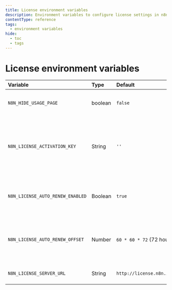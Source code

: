 ```yaml
---
title: License environment variables
description: Environment variables to configure license settings in n8n, including options to hide the usage page, manage license activation and auto-renewal settings, and specify the server URL for license retrieval.
contentType: reference
tags:
  - environment variables
hide:
  - toc
  - tags
---
```


# License environment variables

| Variable | Type  | Default  | Description |
| :------- | :---- | :------- | :---------- |
| `N8N_HIDE_USAGE_PAGE` | boolean | `false` | Hide the usage and plans page in the app. |
| `N8N_LICENSE_ACTIVATION_KEY` | String | `''` | Activation key to initialize license. Not applicable if the n8n instance was already activated. |
| `N8N_LICENSE_AUTO_RENEW_ENABLED` | Boolean | `true` | Enables (true) or disables (false) autorenewal for licenses. |
| `N8N_LICENSE_AUTO_RENEW_OFFSET` | Number | `60 * 60 * 72` (72 hours) | Time in seconds before expiry a license should automatically renew. |
| `N8N_LICENSE_SERVER_URL` | String | `http://license.n8n.io/v1` | Server URL to retrieve license. |
